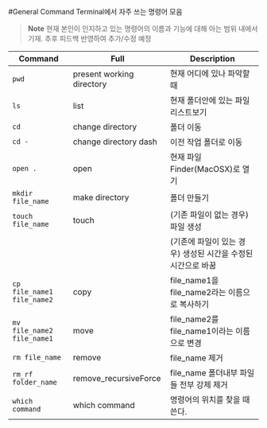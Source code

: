 #General Command
Terminal에서 자주 쓰는 명령어 모음
> **Note**
> 현재 본인이 인지하고 있는 명령어의 이름과 기능에 대해 아는 범위 내에서 기재.
> 추후 피드백 반영하여 추가/수정 예정
> 

| Command | Full| Description |
|-----|-----|-----|
|`pwd`  | present working directory  | 현재 어디에 있나 파악할 때 |
|`ls`   | list | 현재 폴더안에 있는 파일 리스트보기 |
|`cd`|change directory|폴더 이동|
|`cd -`|change directory dash|이전 작업 폴더로 이동|
|`open .`| open | 현재 파일 Finder(MacOSX)로 열기 |
|`mkdir file_name` | make directory | 폴더 만들기 |
|`touch file_name` | touch | (기존 파일이 없는 경우) 파일 생성 |
|   | |(기존에 파일이 있는 경우) 생성된 시간을 수정된 시간으로 바꿈 |
|`cp file_name1 file_name2`|copy| file_name1을 file_name2라는 이름으로 복사하기|
|`mv file_name2 file_name1`|move| file_name2를 file_name1이라는 이름으로 변경 |
|`rm file_name`| remove | file_name 제거|
|`rm_rf folder_name`|remove_recursiveForce|file_name 폴더내부 파일들 전부 강제 제거|
|`which command`|which command|명령어의 위치를 찾을 때 쓴다.|


